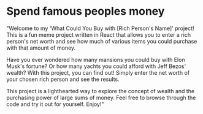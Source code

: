 # Spend famous peoples money

"Welcome to my 'What Could You Buy with [Rich Person's Name]' project! This is a fun meme project written in React that allows you to enter a rich person's net worth and see how much of various items you could purchase with that amount of money.

Have you ever wondered how many mansions you could buy with Elon Musk's fortune? Or how many yachts you could afford with Jeff Bezos' wealth? With this project, you can find out! Simply enter the net worth of your chosen rich person and see the results.

This project is a lighthearted way to explore the concept of wealth and the purchasing power of large sums of money. Feel free to browse through the code and try it out for yourself. Enjoy!"
